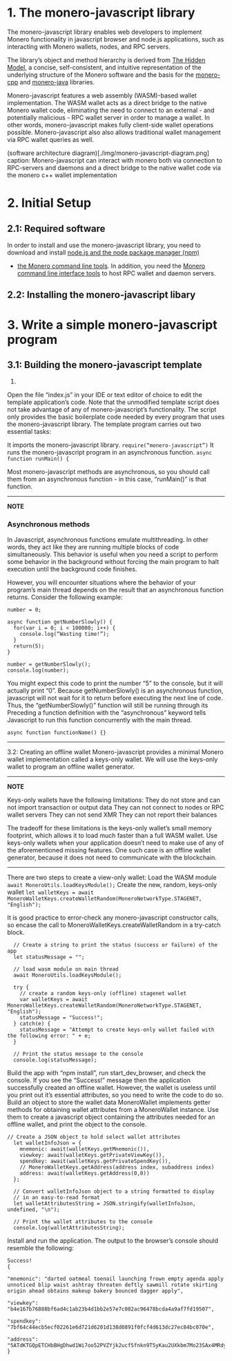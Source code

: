 # 1. The monero-javascript library
The monero-javascript library enables web developers to implement Monero functionality in javascript browser and node.js applications, such as interacting with Monero wallets, nodes, and RPC servers.

The library’s object and method hierarchy is derived from [The Hidden Model](https://moneroecosystem.org/monero-java/monero-spec.pdf), a concise, self-consistent, and intuitive representation of the underlying structure of the Monero software and the basis for the [monero-cpp](https://github.com/woodser/monero-cpp-library) and [monero-java](https://monero-ecosystem/monero-java) libraries.

Monero-javascript features a web assembly (WASM)-based wallet implementation. The WASM wallet acts as a direct bridge to the native Monero wallet code, eliminating the need to connect to an external - and potentially malicious - RPC wallet server in order to manage a wallet. In other words, monero-javascript makes fully client-side wallet operations possible. Monero-javascript also also allows traditional wallet management via RPC wallet queries as well.

(software architecture diagram)[./img/monero-javascript-diagram.png] caption:  Monero-javascript can interact with monero both via connection to RPC-servers and daemons and a direct bridge to the native wallet code via the monero c++ wallet implementation

# 2. Initial Setup
## 2.1: Required software
In order to install and use the monero-javascript library, you need to download and install [node.js and the node package manager (npm)](https://nodejs.org/en/)
* [the Monero command line tools](https://web.getmonero.org/downloads/#cli). In addition, you need the [Monero command line interface tools](http://getmonero.org/downloads) to host RPC wallet and daemon servers. 
## 2.2: Installing the monero-javascript libary

# 3. Write a simple monero-javascript program
## 3.1: Building the monero-javascript template
1. 
Open the file “index.js” in your IDE or text editor of choice to edit the template application’s code. Note that the unmodified template script does not take advantage of any of monero-javascript’s functionality. The script only provides the basic boilerplate code needed by every program that uses the monero-javascript library. The template program carries out two essential tasks:

It imports the monero-javascript library.
`require(“monero-javascript”)`
It runs the monero-javascript program in an asynchronous function.
`async function runMain() {`

Most monero-javascript methods are asynchronous, so you should call them from an asynchronous function - in this case, “runMain()” is that function.

---
**NOTE**
### Asynchronous methods
In Javascript, asynchronous functions emulate multithreading. In other words, they act like they are running multiple blocks of code simultaneously. This behavior is useful when you need a script to perform some behavior in the background without forcing the main program to halt execution until the background code finishes.

However, you will encounter situations where the behavior of your program’s main thread depends on the result that an asynchronous function returns. Consider the following example:

```
number = 0;

async function getNumberSlowly() {
  for(var i = 0; i < 100000; i++) {
    console.log(“Wasting time!”);
  }
  return(5);
}

number = getNumberSlowly();
console.log(number);
```

You might expect this code to print the number “5” to the console, but it will actually print “0”. Because getNumberSlowly() is an asynchronous function, javascript will not wait for it to return before executing the next line of code. Thus, the “getNumberSlowly()” function will still be running through its 
Preceding a function definition with the “asynchronous” keyword tells Javascript to run this function concurrently with the main thread.

```
async function functionName() {}
```
---

3.2: Creating an offline wallet
Monero-javascript provides a minimal Monero wallet implementation called a keys-only wallet. We will use the keys-only wallet to program an offline wallet generator. 

---
**NOTE**

Keys-only wallets have the following limitations:
They do not store and can not import transaction or output data
They can not connect to nodes or RPC wallet servers
They can not send XMR
They can not report their balances

The tradeoff for these limitations is the keys-only wallet’s small memory footprint, which allows it to load much faster than a full WASM wallet. Use keys-only wallets when your application doesn’t need to make use of any of the aforementioned missing features. One such case is an offline wallet generator, because it does not need to communicate with the blockchain. 

---

There are two steps to create a view-only wallet:
Load the WASM module
`await MoneroUtils.loadKeysModule();`
Create the new, random, keys-only wallet
`let walletKeys = await MoneroWalletKeys.createWalletRandom(MoneroNetworkType.STAGENET, "English");`

It is good practice to error-check any monero-javascript constructor calls, so encase the call to MoneroWalletKeys.createWalletRandom in a try-catch block.

```
  // Create a string to print the status (success or failure) of the app
  let statusMessage = "";

  // load wasm module on main thread
  await MoneroUtils.loadKeysModule();

  try {
    // create a random keys-only (offline) stagenet wallet
    var walletKeys = await MoneroWalletKeys.createWalletRandom(MoneroNetworkType.STAGENET, "English");
    statusMessage = "Success!";
  } catch(e) {
    statusMessage = "Attempt to create keys-only wallet failed with the following error: " + e;
  }

  // Print the status message to the console
  console.log(statusMessage);
```

Build the app with “npm install”, run start_dev_browser, and check the console. If you see the “Success!” message then the application successfully created an offline wallet. However, the wallet is useless until you print out it’s essential attributes, so you need to write the code to do so.
Build an object to store the wallet data
MoneroWallet implements getter methods for obtaining wallet attributes from a MoneroWallet instance. Use them to create a javascript object containing the attributes needed for an offline wallet, and print the object to the console.

```
// Create a JSON object to hold select wallet attributes
  let walletInfoJson = {
    mnemonic: await(walletKeys.getMnemonic()),
    viewkey: await(walletKeys.getPrivateViewKey()),
    spendkey: await(walletKeys.getPrivateSpendKey()),
    // MoneroWalletKeys.getAddress(address index, subaddress index)
    address: await(walletKeys.getAddress(0,0))
  };

  // Convert walletInfoJson object to a string formatted to display
  // in an easy-to-read format
  let walletAttributesString = JSON.stringify(walletInfoJson, undefined, "\n");

  // Print the wallet attributes to the console
  console.log(walletAttributesString);
```

Install and run the application. The output to the browser’s console should resemble the following:
```
Success!
{

"mnemonic": "darted oatmeal toenail launching frown empty agenda apply unnoticed blip waist ashtray threaten deftly sawmill rotate skirting origin ahead obtains makeup bakery bounced dagger apply",

"viewkey": "b4e167b76888bf6ad4c1ab23b4d1bb2e57e7c082ac96478bcda4a9af7fd19507",

"spendkey": "7bf64c44ecb5ecf02261e6d721d6201d138d0891f0fcf4d613dc27ec84bc070e",

"address": "5ATdKTGQpETCHbBHgDhwd1Wi7oo52PVZYjk2ucf5fnkn9T5yKau2UXkbm7Mo23SAx4MRdyvAaVq75LY9EjSPQnorCGebFqg"
}
```
